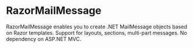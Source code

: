 RazorMailMessage
================
RazorMailMessage enables you to create .NET MailMessage objects based on Razor templates. Support for layouts, sections, multi-part messages. No dependency on ASP.NET MVC.